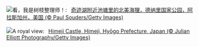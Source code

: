 ![](https://www.bing.com/th?id=OHR.BeaverDenali_ZH-CN8736013851_UHD.jpg&w=1000)看，我是树枝整理师！:&nbsp;&ensp;[奇迹湖附近池塘里的北美海狸，德纳里国家公园，阿拉斯加州，美国 (© Paul Souders/Getty Images)](https://www.bing.com/th?id=OHR.BeaverDenali_ZH-CN8736013851_UHD.jpg)
<br><br/>
![](https://www.bing.com/th?id=OHR.JapanHimeji_EN-US1768279571_UHD.jpg&w=1000)A royal view:&nbsp;&ensp;[Himeji Castle, Himeji, Hyōgo Prefecture, Japan (© Julian Elliott Photography/Getty Images)](https://www.bing.com/th?id=OHR.JapanHimeji_EN-US1768279571_UHD.jpg)
<br><br/>
